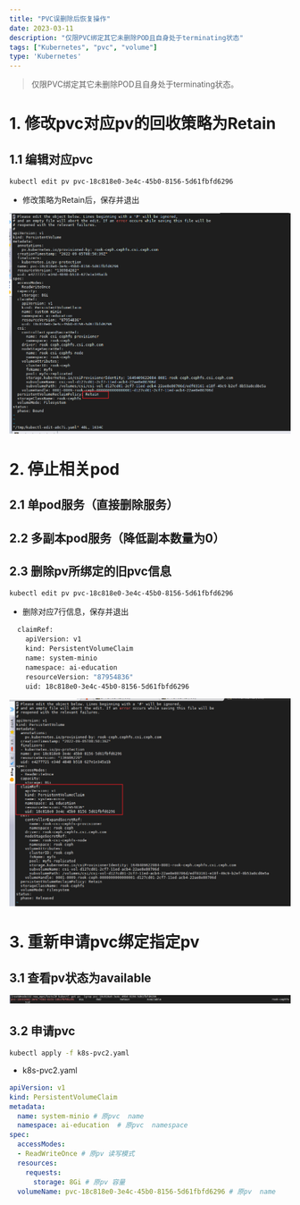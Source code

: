 ```yaml
---
title: "PVC误删除后恢复操作"
date: 2023-03-11
description: "仅限PVC绑定其它未删除POD且自身处于terminating状态"
tags: ["Kubernetes", "pvc", "volume"]
type: 'Kubernetes'
---
```


> 仅限PVC绑定其它未删除POD且自身处于terminating状态。

<!--more-->

<a name="ECgUg"></a>
# 1. 修改pvc对应pv的回收策略为Retain
<a name="dv2XP"></a>
## 1.1 编辑对应pvc
```bash
kubectl edit pv pvc-18c818e0-3e4c-45b0-8156-5d61fbfd6296
```

- 修改策略为Retain后，保存并退出

![image.png](./1.png)
<a name="JNQlU"></a>

# 2. 停止相关pod
<a name="BgUdM"></a>
## 2.1 单pod服务（直接删除服务）

<a name="QNAnI"></a>
## 2.2 多副本pod服务（降低副本数量为0）

<a name="g965s"></a>
## 2.3 删除pv所绑定的旧pvc信息
```bash
kubectl edit pv pvc-18c818e0-3e4c-45b0-8156-5d61fbfd6296
```

- 删除对应7行信息，保存并退出
```bash
  claimRef:
    apiVersion: v1
    kind: PersistentVolumeClaim
    name: system-minio
    namespace: ai-education
    resourceVersion: "87954836"
    uid: 18c818e0-3e4c-45b0-8156-5d61fbfd6296
```
![image.png](./2.png)
<a name="v4FX6"></a>
# 3. 重新申请pvc绑定指定pv
<a name="M8Yu6"></a>
## 3.1 查看pv状态为available
![image.png](./3.png)
<a name="q1Iod"></a>
## 3.2 申请pvc
```bash
kubectl apply -f k8s-pvc2.yaml
```

- k8s-pvc2.yaml
```yaml
apiVersion: v1
kind: PersistentVolumeClaim
metadata:
  name: system-minio # 原pvc  name
  namespace: ai-education  # 原pvc  namespace
spec:
  accessModes:
  - ReadWriteOnce # 原pv 读写模式
  resources:
    requests:
      storage: 8Gi # 原pv 容量
  volumeName: pvc-18c818e0-3e4c-45b0-8156-5d61fbfd6296 # 原pv  name
```







